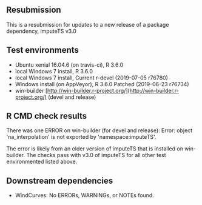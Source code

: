 ## Resubmission 

This is a resubmission for updates to a new release of a package dependency, imputeTS v3.0

## Test environments

* Ubuntu xenial 16.04.6 (on travis-ci), R 3.6.0
* local Windows 7 install, R 3.6.0
* local Windows 7 install, Current r-devel (2019-07-05 r76780)
* Windows install (on AppVeyor), R 3.6.0 Patched (2019-06-23 r76734)
* win-builder [http://win-builder.r-project.org/](http://win-builder.r-project.org/) (devel and release)

## R CMD check results

There was one ERROR on win-builder (for devel and release): Error: object 'na_interpolation' is not exported by 'namespace:imputeTS'.

The error is likely from an older version of imputeTS that is installed on win-builder.  The checks pass with v3.0 of imputeTS for all other test environmented listed above.

## Downstream dependencies

* WindCurves: No ERRORs, WARNINGs, or NOTEs found.
